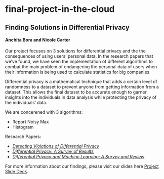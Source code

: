 # final-project-in-the-cloud
## Finding Solutions in Differential Privacy

#### Anchita Bora and Nicole Carter

Our project focuses on 3 solutions for differential privacy and the the consequences of using users’ personal data. In the research papers that we’ve found, we have seen the implementation of different algorithms to combat the main problem of endangering the personal data of users when their information is being used to calculate statistics for big companies.

Differential privacy is a mathematical technique that adds a certain level of randomness to a dataset to prevent anyone from getting information from a dataset. This allows the final dataset to be accurate enough to garner insights into the individuals in data analysis while protecting the privacy of the individuals’ data.

We are concerened with 3 algorithms: 
  * Report Noisy Max
  * Histogram
  
Research Papers:
  * _[Detecting Violations of Differential Privacy](https://arxiv.org/abs/1805.10277)_
  * _[Differential Privacy: A Survey of Results](https://link.springer.com/chapter/10.1007/978-3-540-79228-4_1)_
  * _[Differential Privacy and Machine Learning: A Survey and Review](https://arxiv.org/pdf/1412.7584.pdf?source=post_page---------------------------)_

For more information about our findings, please visit our slides here 
[Project Slide Deck](https://docs.google.com/presentation/d/1XbKV2ph05kceU0qGW0UEU9zfl4x__w6X/edit?usp=sharing&ouid=110762060930354783887&rtpof=true&sd=true).
